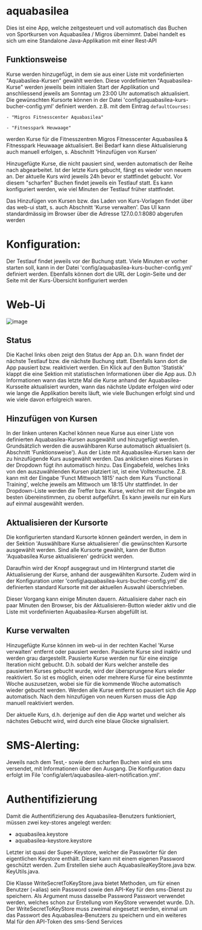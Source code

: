 # aquabasilea

Dies ist eine App, welche zeitgesteuert und voll automatisch das Buchen von Sportkursen von Aquabasilea / Migros übernimmt. Dabei handelt es sich um eine Standalone Java-Applikation mit einer Rest-API

## Funktionsweise

Kurse werden hinzugefügt, in dem sie aus einer Liste mit vordefinierten "Aquabasliea-Kursen" gewählt werden. Diese vordefinierten "Aquabasilea-Kurse" werden jeweils beim initialen Start der Applikation und anschliessend jeweils am Sonntag um 23:00 Uhr automatisch aktualisiert. Die gewünschten Kursorte können in der Datei 'config\aquabasilea-kurs-bucher-config.yml' definiert werden. z.B. mit dem Eintrag 
`defaultCourses:`

 `- "Migros Fitnesscenter Aquabasilea"`

 `- "Fitnesspark Heuwaage"`

werden Kurse für die Fitnesszentren Migros Fitnesscenter Aquabasilea & Fitnesspark Heuwaage aktualisiert. Bei Bedarf kann diese Aktualisierung auch manuell erfolgen, s. Abschnitt 'Hinzufügen von Kursen'

Hinzugefügte Kurse, die nicht pausiert sind, werden automatisch der Reihe nach abgearbeitet. Ist der letzte Kurs gebucht, fängt es wieder von neuem an. Der aktuelle Kurs wird jeweils 24h bevor er stattfindet gebucht. Vor diesem "scharfen" Buchen findet jeweils ein Testlauf statt. Es kann konfiguriert werden, wie viel Minuten der Testlauf früher stattfindet. 

Das Hinzufügen von Kursen bzw. das Laden von Kurs-Vorlagen findet über das web-ui statt, s. auch Abschnitt 'Kurse verwalten'. Das UI kann standardmässig im Browser über die Adresse 127.0.0.1:8080 abgerufen werden

# Konfiguration:

Der Testlauf findet jeweils vor der Buchung statt. Viele Minuten er vorher starten soll, kann in der Datei 'config/aquabasilea-kurs-bucher-config.yml' definiert werden. Ebenfalls können dort die URL der Login-Seite und der Seite mit der Kurs-Übersicht konfiguriert werden

# Web-Ui
![image](https://user-images.githubusercontent.com/29772244/171997138-54a79ac4-c9d1-43df-8d0d-f0634755b9d7.png)

## Status

Die Kachel links oben zeigt den Status der App an. D.h. wann findet der nächste Testlauf bzw. die nächste Buchung statt.
Ebenfalls kann dort die App pausiert bzw. reaktiviert werden. 
Ein Klick auf den Button 'Statistik' klappt die eine Sektion mit statistischen Informationen über die App aus. D.h Informationen wann das letzte Mal die Kurse anhand der Aquabasilea-Kursseite aktualisiert wurden, wann das nächste Update erfolgen wird oder wie lange die Applikation bereits läuft, wie viele Buchungen erfolgt sind und wie viele davon erfolgreich waren.

## Hinzufügen von Kursen
In der linken unteren Kachel können neue Kurse aus einer Liste von definierten Aquabasilea-Kursen ausgewählt und hinzugefügt werden. Grundsätzlich werden die auswählbaren Kurse automatisch aktualisiert (s. Abschnitt 'Funktionsweise'). Aus der Liste mit Aquabasilea-Kursen kann der zu hinzufügende Kurs ausgewählt werden.
Das anklicken eines Kurses in der Dropdown fügt ihn automatisch hinzu.
Das Eingabefeld, welches links von den auszuwählenden Kursen platziert ist, ist eine Volltextsuche. Z.B. kann mit der Eingabe 'Funct Mittwoch 1815' nach dem Kurs 'Functional Training', welche jeweils am Mittwoch um 18:15 Uhr stattfindet. In der Dropdown-Liste werden die Treffer bzw. Kurse, welcher mit der Eingabe am besten übereinstimmen, zu oberst aufgeführt. Es kann jeweils nur ein Kurs auf einmal ausgewählt werden.

## Aktualisieren der Kursorte

Die konfigurierten standard Kursorte können geändert werden, in dem in der Sektion 'Auswählbare Kurse aktualisieren' die gewünschten Kursorte ausgewählt werden. Sind alle Kursorte gewählt, kann der Button 'Aquabasilea Kurse aktualisieren' gedrückt werden.

Daraufhin wird der Knopf ausgegraut und im Hintergrund startet die Aktualisierung der Kurse, anhand der ausgewählten Kursorte. Zudem wird in der Konfiguration unter 'config\aquabasilea-kurs-bucher-config.yml' 
die definierten standard Kursorte mit der aktuellen Auswahl überschrieben.

Dieser Vorgang kann einige Minuten dauern. Aktualisiere daher nach ein paar Minuten den Browser, bis der Aktualisieren-Button wieder aktiv und die 
Liste mit vordefinierten Aquabasilea-Kursen abgefüllt ist. 

## Kurse verwalten

Hinzugefügte Kurse können im web-ui in der rechten Kachel 'Kurse verwalten' entfernt oder pausiert werden. Pausierte Kurse sind inaktiv und werden grau dargestellt.
Pausierte Kurse werden nur für eine einzige Iteration nicht gebucht. D.h. sobald der Kurs welcher anstelle des pausierten Kurses gebucht wurde, wird der übersprungene Kurs wieder reaktiviert. So ist es möglich, einen oder mehrere Kurse für eine bestimmte Woche auszusetzen, wobei sie für die kommende Woche automatisch wieder gebucht werden. Werden alle Kurse entfernt so pausiert sich die App automatisch. Nach dem hinzufügen von neuen Kursen muss die App manuell reaktiviert werden.

Der aktuelle Kurs, d.h. derjenige auf den die App wartet und welcher als nächstes Gebucht wird, wird durch eine blaue Glocke signalisiert.


# SMS-Alerting:

Jeweils nach dem Test,- sowie dem scharfen Buchen wird ein sms versendet, mit Informationen über den Ausgang. Die
Konfiguration dazu erfolgt im File 'config/alert/aquabasilea-alert-notification.yml'.

# Authentifizierung

Damit die Authentifizierung des Aquabasilea-Benutzers funktioniert, müssen zwei key-stores angelegt werden:
- aquabasilea.keystore
- aquabasilea-keystore.keystore

Letzter ist quasi der Super-Keystore, welcher die Passwörter für den eigentlichen Keystore enthält. Dieser kann mit einem eigenen Password geschützt werden.
Zum Erstellen siehe auch AquabasileaKeyStore.java bzw. KeyUtils.java.

Die Klasse WriteSecretToKeyStore.java bietet Methoden, um für einen Benutzer (=alias) sein Password sowie den API-Key für den sms-Dienst zu speichern. Als Argument muss dasselbe Password
Passwort verwendet werden, welches schon zur Erstellung vom KeyStore verwendet wurde.
D.h. Der WriteSecretToKeyStore muss zweimal eingesetzt werden, einmal um das Passwort des Aquabasilea-Benutzers zu speichern und ein weiteres Mal für den API-Token des sms-Send Services
